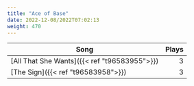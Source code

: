 ```yaml
---
title: "Ace of Base"
date: 2022-12-08/2022T07:02:13
weight: 470
---
```




 Song | Plays 
----- | -----:
[All That She Wants]({{< ref "t96583955">}}) | 3
[The Sign]({{< ref "t96583958">}}) | 3
